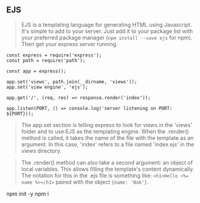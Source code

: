 ## EJS

> EJS is a templating language for generating HTML using Javascript. It's simple to add to your server. Just add it to your package list with your preferred package manager (`npm install --save ejs` for npm). Then get your express server running.

```
const express = require('express');
const path = require('path');

const app = express();

app.set('views', path.join(__dirname, 'views'));
app.set('view engine', 'ejs');

app.get('/', (req, res) => response.render('index'));

app.listen(PORT, () => console.log('server listening on PORT: ${PORT}));
```

> The app.set section is telling express to look for views in the 'views' folder and to use EJS as the templating engine. When the .render() method is called, it takes the name of the file with the template as an argument. In this case, 'index' refers to a file named 'index.ejs' in the views directory.

> The .render() method can also take a second argument: an object of local variables. This allows filling the template's content dynamically. The notation for this in the .ejs file is something like: `<h1>Hello <%= name %></h1>` paired with the object `{name: 'Bob'}`.

npm init -y 
npm i <pakages that are needed like express and cors and such>
